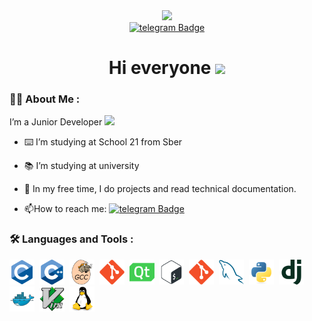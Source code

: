 
<!--
**HenRok1/HenRok1** is a ✨ _special_ ✨ repository because its `README.md` (this file) appears on your GitHub profile.

Here are some ideas to get you started:

- 🔭 I’m currently working on ...
- 🌱 I’m currently learning ...
- 👯 I’m looking to collaborate on ...
- 🤔 I’m looking for help with ...
- 💬 Ask me about ...
- 📫 How to reach me: ...
- 😄 Pronouns: ...
- ⚡ Fun fact: ...
-->

<div id="header" align="center">
  <img src="https://media.giphy.com/media/i1JHRZSXO9LZZDHqii/giphy.gif" width="200"/>
</div>

<!-- https://img.shields.io/badge/Telegram-blue?logo=telegram&logoColor=white&style=for-the-badge -->

<div id="badges" align="center">
  <a href="https://t.me/hanrok">
    <img src="https://img.shields.io/badge/Telegram-blue?style=for-the-badge&logo=telegram&logoColor=white" alt="telegram Badge"/>
  </a>
</div>

<h1 align="center">
  Hi everyone
  <img src="https://media.giphy.com/media/hvRJCLFzcasrR4ia7z/giphy.gif" width="30px"/>
</h1>

<!-- <div align="center">
  <img src="https://media.giphy.com/media/1GEATImIxEXVR79Dhk/giphy.gif" width="500" height="300"/>
</div> -->

### :man_technologist: About Me :
I’m a Junior Developer <img src="https://media.giphy.com/media/WUlplcMpOCEmTGBtBW/giphy.gif" width="30">

- :keyboard: I’m studying at School 21 from Sber

- :books: I’m studying at university

- :calendar: In my free time, I do projects and read technical documentation.

- :mailbox:How to reach me: [![telegram Badge](https://img.shields.io/badge/Telegram-blue?style=for-the-badge&logo=telegram&logoColor=white)](https://t.me/hanrok)

### :hammer_and_wrench: Languages and Tools :
<div>
  <img src="https://github.com/devicons/devicon/blob/master/icons/c/c-original.svg" title="C" alt="C" width="40" height="40"/>&nbsp;
  <img src="https://github.com/devicons/devicon/blob/master/icons/cplusplus/cplusplus-original.svg" title="C++" alt="C++" width="40" height="40"/>&nbsp;
  <img src="https://github.com/devicons/devicon/blob/master/icons/gcc/gcc-original.svg" title="gcc" alt="gcc" width="40" height="40"/>&nbsp;
  <img src="https://github.com/devicons/devicon/blob/master/icons/git/git-original.svg" title="git" alt="git" width="40" height="40"/>&nbsp;
  <img src="https://github.com/devicons/devicon/blob/master/icons/qt/qt-original.svg" title="QT" alt="QT" width="40" height="40"/>&nbsp;
  <img src="https://github.com/devicons/devicon/blob/master/icons/bash/bash-original.svg" title="bash" alt="bash" width="40" height="40"/>&nbsp;
  <img src="https://github.com/devicons/devicon/blob/master/icons/git/git-original.svg" title="git" alt="git" width="40" height="40"/>&nbsp;
  <img src="https://github.com/devicons/devicon/blob/master/icons/mysql/mysql-original.svg" title="mysql" alt="mysql" width="40" height="40"/>&nbsp;
  <img src="https://github.com/devicons/devicon/blob/master/icons/python/python-original.svg" title="python" alt="gipython" width="40" height="40"/>&nbsp;
  <img src="https://github.com/devicons/devicon/blob/master/icons/django/django-plain.svg" title="django" alt="django" width="40" height="40"/>&nbsp;
  <img src="https://github.com/devicons/devicon/blob/master/icons/docker/docker-original.svg" title="docker" alt="docker" width="40" height="40"/>&nbsp;
  <img src="https://github.com/devicons/devicon/blob/master/icons/vim/vim-original.svg" title="vim" alt="vim" width="40" height="40"/>&nbsp;
  <img src="https://github.com/devicons/devicon/blob/master/icons/linux/linux-original.svg" title="linux" alt="linux" width="40" height="40"/>&nbsp;
</div>


<!-- [![Top Langs](https://github-readme-stats.vercel.app/api/top-langs/?username=HenRok1&layout=compact&theme=vision-friendly-dark)](https://github.com/anuraghazra/github-readme-stats) 
 -->
